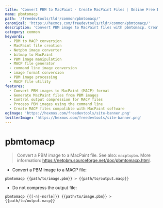 ```yaml
---
title: 'Convert PBM to MacPaint - Create MacPaint Files | Online Free DevTools by Hexmos'
name: pbmtomacp
path: '/freedevtools/tldr/common/pbmtomacp/'
canonical: 'https://hexmos.com/freedevtools/tldr/common/pbmtomacp/'
description: 'Convert PBM image to MacPaint files with pbmtomacp. Create compatible MACP images from PBM format easily. Free online tool, no registration required.'
category: common
keywords:
  - PBM to MACP conversion
  - MacPaint file creation
  - Netpbm image converter
  - bitmap to MacPaint
  - PBM image manipulation
  - MACP file generator
  - command line image conversion
  - image format conversion
  - PBM image processing
  - MACP file utility
features:
  - Convert PBM images to MacPaint (MACP) format
  - Generate MacPaint files from PBM images
  - Control output compression for MACP files
  - Process PBM images using the command line
  - Create MACP files compatible with MacPaint software
ogImage: 'https://hexmos.com/freedevtools/site-banner.png'
twitterImage: 'https://hexmos.com/freedevtools/site-banner.png'
---
```


# pbmtomacp

> Convert a PBM image to a MacPaint file.
> See also: `macptopbm`.
> More information: <https://netpbm.sourceforge.net/doc/pbmtomacp.html>.

- Convert a PBM image to a MACP file:

`pbmtomacp {{path/to/image.pbm}} > {{path/to/output.macp}}`

- Do not compress the output file:

`pbmtomacp {{[-n|-norle]}} {{path/to/image.pbm}} > {{path/to/output.macp}}`
